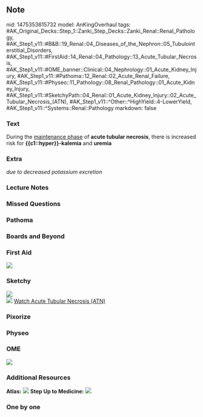 ## Note
nid: 1475353615732
model: AnKingOverhaul
tags: #AK_Original_Decks::Step_1::Zanki_Step_Decks::Zanki_Renal::Renal_Pathology, #AK_Step1_v11::#B&B::19_Renal::04_Diseases_of_the_Nephron::05_Tubulointerstitial_Disorders, #AK_Step1_v11::#FirstAid::14_Renal::04_Pathology::13_Acute_Tubular_Necrosis, #AK_Step1_v11::#OME_banner::Clinical::04_Nephrology::01_Acute_Kidney_Injury, #AK_Step1_v11::#Pathoma::12_Renal::02_Acute_Renal_Failure, #AK_Step1_v11::#Physeo::11_Pathology::08_Renal_Pathology::01_Acute_Kidney_Injury, #AK_Step1_v11::#SketchyPath::04_Renal::01_Acute_Kidney_Injury::02_Acute_Tubular_Necrosis_(ATN), #AK_Step1_v11::^Other::^HighYield::4-LowerYield, #AK_Step1_v11::^Systems::Renal::Pathology
markdown: false

### Text
<div>
  During the <u>maintenance phase</u> of <b>acute tubular
  necrosis</b>, there is increased risk for
  <b>{{c1::hyper}}-kalemia</b> and <b>uremia</b>
</div>

### Extra
<i>due to decreased potassium excretion</i>

### Lecture Notes


### Missed Questions


### Pathoma


### Boards and Beyond


### First Aid
<img src="tmpradjkT.png">

### Sketchy
<div><img src="maintenance%20AKI_1566160514431.jpg"></div><img src=
"Screen%20Shot%202019-12-28%20at%206.30.07%20PM.JPG"> <a href=
"https://dashboard.sketchy.com/study/medical/courses/medical-pathophysiology/units/medical-pathophysiology-renal/videos/medical-pathophysiology-renal-acute-kidney-injury-acute-tubular-necrosis-atn?utm_source=anki&utm_medium=partnership&utm_campaign=february_update&utm_content=medical">
Watch Acute Tubular Necrosis (ATN)</a>

### Pixorize


### Physeo


### OME
<div class="ome-widget">
  <a href=
  "https://onlinemeded.org/spa/nephrology/acute-kidney-injury/acquire?ref=anki">
  <img src="_OME_AnkiFlashcards_Lesson_6.png"></a>
</div>

### Additional Resources
<b>Atlas:</b> <img src="tmppbNN6g.png"> <b>Step Up to Medicine:</b>
<img src="paste-3620631660724656.png">

### One by one

